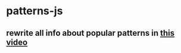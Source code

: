 # patterns-js

## rewrite all info about popular patterns in [this video](https://www.youtube.com/watch?v=bTiAfLbmsnY)
